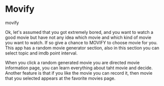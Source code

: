 # Movify
movify

Ok, let's assumed that you got extremely bored, and you want to watch a good movie  but have not any idea which movie and which kind of movie 
you want to watch. If so give a chance to MOVIFY to choose movie for you. This app has a random movie generator section, also in this section you can select topic and imdb point interval.

When you click a random generated movie you are  directed movie information page, you can learn everything about taht movie and decide. Another feature is that  if you like the movie you can record it, then movie that you selected  appears at the favorite movies page.

